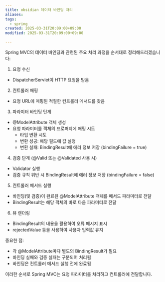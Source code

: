 ```yaml
---
title: obsidian 데이터 바인딩 처리
aliases: 
tags:
  - spring
created: 2025-03-31T20:09:00+09:00
modified: 2025-03-31T20:09:00+09:00

---
```

Spring MVC의 데이터 바인딩과 관련된 주요 처리 과정을 순서대로 정리해드리겠습니다:

1. 요청 수신
- DispatcherServlet이 HTTP 요청을 받음

2. 컨트롤러 매핑
- 요청 URL에 매핑된 적절한 컨트롤러 메서드를 찾음

3. 파라미터 바인딩 단계
- @ModelAttribute 객체 생성
- 요청 파라미터를 객체의 프로퍼티에 매핑 시도
  - 타입 변환 시도
  - 변환 성공: 해당 필드에 값 설정
  - 변환 실패: BindingResult에 에러 정보 저장 (bindingFailure = true)

4. 검증 단계 (@Valid 또는 @Validated 사용 시)
- Validator 실행 
- 검증 규칙 위반 시 BindingResult에 에러 정보 저장 (bindingFailure = false)

5. 컨트롤러 메서드 실행
- 바인딩(및 검증)이 완료된 @ModelAttribute 객체를 메서드 파라미터로 전달
- BindingResult는 해당 객체의 바로 다음 파라미터로 전달

6. 뷰 렌더링
- BindingResult의 내용을 활용하여 오류 메시지 표시
- rejectedValue 등을 사용하여 사용자 입력값 유지

중요한 점:
- 각 @ModelAttribute마다 별도의 BindingResult가 필요
- 바인딩 실패와 검증 실패는 구분되어 처리됨
- 바인딩은 컨트롤러 메서드 실행 전에 완료됨

이러한 순서로 Spring MVC는 요청 파라미터를 처리하고 컨트롤러에 전달합니다.